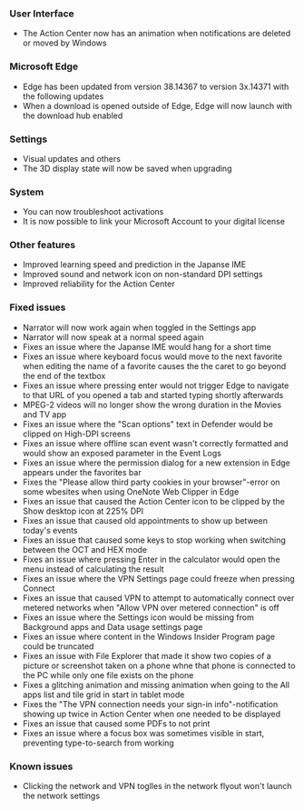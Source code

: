 ### User Interface
- The Action Center now has an animation when notifications are deleted or moved by Windows

### Microsoft Edge
- Edge has been updated from version 38.14367 to version 3x.14371 with the following updates
 - When a download is opened outside of Edge, Edge will now launch with the download hub enabled

### Settings
- Visual updates and others
 - The 3D display state will now be saved when upgrading

### System
- You can now troubleshoot activations
- It is now possible to link your Microsoft Account to your digital license

### Other features
- Improved learning speed and prediction in the Japanse IME
- Improved sound and network icon on non-standard DPI settings
- Improved reliability for the Action Center

### Fixed issues
- Narrator will now work again when toggled in the Settings app
- Narrator will now speak at a normal speed again
- Fixes an issue where the Japanse IME would hang for a short time
- Fixes an issue where keyboard focus would move to the next favorite when editing the name of a favorite causes the the caret to go beyond the end of the textbox
- Fixes an issue where pressing enter would not trigger Edge to navigate to that URL of you opened a tab and started typing shortly afterwards
- MPEG-2 videos will no longer show the wrong duration in the Movies and TV app
- Fixes an issue where the "Scan options" text in Defender would be clipped on High-DPI screens
- Fixes an issue where offline scan event wasn't correctly formatted and would show an exposed parameter in the Event Logs
- Fixes an issue where the permission dialog for a new extension in Edge appears under the favorites bar
- Fixes the "Please allow third party cookies in your browser"-error on some wbesites when using OneNote Web Clipper in Edge
- Fixes an issue that caused the Action Center icon to be clipped by the Show desktop icon at 225% DPI
- Fixes an issue that caused old appointments to show up between today's events
- Fixes an issue that caused some keys to stop working when switching between the OCT and HEX mode
- Fixes an issue where pressing Enter in the calculator would open the menu instead of calculating the result
- Fixes an issue where the VPN Settings page could freeze when pressing Connect
- Fixes an issue that caused VPN to attempt to automatically connect over metered networks when "Allow VPN over metered connection" is off
- Fixes an issue where the Settings icon would be missing from Background apps and Data usage settings page
- Fixes an issue where content in the Windows Insider Program page could be truncated
- Fixes an issue with File Explorer that made it show two copies of a picture or screenshot taken on a phone whne that phone is connected to the PC while only one file exists on the phone
- Fixes a glitching animation and missing animation when going to the All apps list and tile grid in start in tablet mode
- Fixes the "The VPN connection needs your sign-in info"-notification showing up twice in Action Center when one needed to be displayed
- Fixes an issue that caused some PDFs to not print
- Fixes an issue where a focus box was sometimes visible in start, preventing type-to-search from working

### Known issues
- Clicking the network and VPN toglles in the network flyout won't launch the network settings